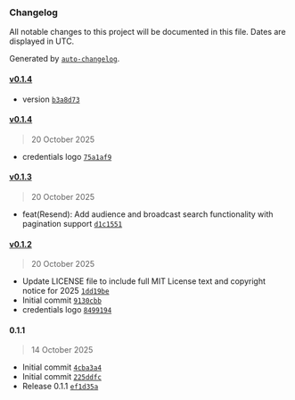 ### Changelog

All notable changes to this project will be documented in this file. Dates are displayed in UTC.

Generated by [`auto-changelog`](https://github.com/CookPete/auto-changelog).

#### [v0.1.4](https://github.com/actuallyzefe/n8n-nodes-resend/compare/v0.1.4...v0.1.4)

- version [`b3a8d73`](https://github.com/actuallyzefe/n8n-nodes-resend/commit/b3a8d734ef4f19e73fb228b6d1f567ea5b79e769)

#### [v0.1.4](https://github.com/actuallyzefe/n8n-nodes-resend/compare/v0.1.3...v0.1.4)

> 20 October 2025

- credentials logo [`75a1af9`](https://github.com/actuallyzefe/n8n-nodes-resend/commit/75a1af9c82872741b15368e5fb4af19a26e0856c)

#### [v0.1.3](https://github.com/actuallyzefe/n8n-nodes-resend/compare/v0.1.2...v0.1.3)

> 20 October 2025

- feat(Resend): Add audience and broadcast search functionality with pagination support [`d1c1551`](https://github.com/actuallyzefe/n8n-nodes-resend/commit/d1c15513b14528c6053f2a8eaddd63ea3218e9c3)

#### [v0.1.2](https://github.com/actuallyzefe/n8n-nodes-resend/compare/0.1.1...v0.1.2)

> 20 October 2025

- Update LICENSE file to include full MIT License text and copyright notice for 2025 [`1dd19be`](https://github.com/actuallyzefe/n8n-nodes-resend/commit/1dd19be5b0878fd2d766dd02944d51672fc37f3c)
- Initial commit [`9130cbb`](https://github.com/actuallyzefe/n8n-nodes-resend/commit/9130cbb30f6967c7ab921d8913dbf42d0598927a)
- credentials logo [`8499194`](https://github.com/actuallyzefe/n8n-nodes-resend/commit/8499194ffaa47b8f6e40dc2a0c30910891199232)

#### 0.1.1

> 14 October 2025

- Initial commit [`4cba3a4`](https://github.com/actuallyzefe/n8n-nodes-resend/commit/4cba3a41b74fe5cd74d1c87a9b1a791fb1a6b9d3)
- Initial commit [`225ddfc`](https://github.com/actuallyzefe/n8n-nodes-resend/commit/225ddfc3da76413e2aa5d6471477245c91a41391)
- Release 0.1.1 [`ef1d35a`](https://github.com/actuallyzefe/n8n-nodes-resend/commit/ef1d35a69cb6eeeeb51545f7d9eed873c49d6737)
